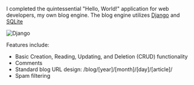 I completed the quintessential "Hello, World!" application for web developers, my own blog engine. The blog engine utilizes [Django](http://www.djangoproject.com/) and [SQLite](http://www.sqlite.org/)

![Django](http://jipsta.com/img/django-logo.png)

Features include:

* Basic Creation, Reading, Updating, and Deletion (CRUD) functionality
* Comments
* Standard blog URL design: /blog/[year]/[month]/[day]/[article]/
* Spam filtering
